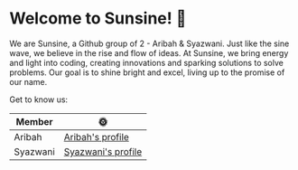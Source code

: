 # Welcome to Sunsine! :high_brightness:

We are Sunsine, a Github group of 2 - Aribah & Syazwani. 
Just like the sine wave, we believe in the rise and flow of ideas. At Sunsine,
we bring energy and light into coding, creating innovations and sparking solutions to solve problems. 
Our goal is to shine bright and excel, living up to the promise of our name.

Get to know us:

|Member|:sun_with_face:|
|----|----|
|Aribah|[Aribah's profile](https://github.com/sm2302-aug24/labs-grp-sunsine/tree/AribahAzhan.md#)
|Syazwani|[Syazwani's profile](https://github.com/sm2302-aug24/labs-grp-sunsine/tree/nrwanikmli.md#)
